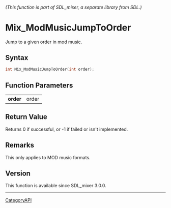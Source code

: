 ###### (This function is part of SDL_mixer, a separate library from SDL.)
# Mix_ModMusicJumpToOrder

Jump to a given order in mod music.

## Syntax

```c
int Mix_ModMusicJumpToOrder(int order);

```

## Function Parameters

|               |       |
| ------------- | ----- |
| **order**     | order |

## Return Value

Returns 0 if successful, or -1 if failed or isn't implemented.

## Remarks

This only applies to MOD music formats.

## Version

This function is available since SDL_mixer 3.0.0.

----
[CategoryAPI](CategoryAPI.md)
